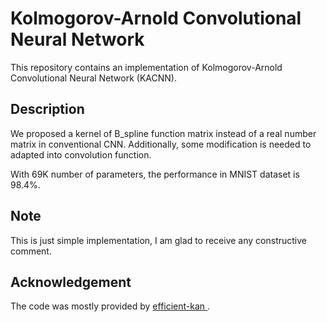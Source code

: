 # Kolmogorov-Arnold Convolutional Neural Network

This repository contains an implementation of Kolmogorov-Arnold Convolutional Neural Network (KACNN). 

## Description

We proposed a kernel of B_spline function matrix instead of a real number matrix in conventional CNN. Additionally, some modification is needed to adapted into convolution function.

With 69K number of parameters, the performance in MNIST dataset is 98.4%.


## Note
This is just simple implementation, I am glad to receive any constructive comment. 


## Acknowledgement
The code was mostly provided by [efficient-kan
](https://github.com/Blealtan/efficient-kan).